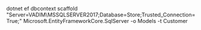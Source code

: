 dotnet ef dbcontext scaffold "Server=VADIM\MSSQLSERVER2017;Database=Store;Trusted_Connection=True;" Microsoft.EntityFrameworkCore.SqlServer -o Models -t Customer

